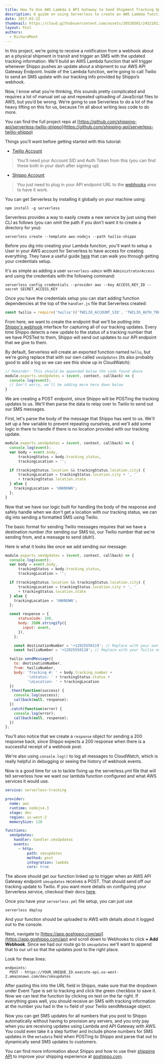 ```yaml
---
title: How To Use AWS Lambda & API Gateway to Send Shipment Tracking Updates via SMS with Shippo & Twilio
description: A guide on using Serverless to create an AWS Lambda function that triggers on updates sent to AWS API Gateway to send SMS updates via Twilio for shipments you're tracking using Shippo
date: 2017-03-22
thumbnail: https://cloud.githubusercontent.com/assets/20538501/24521012/27ac7428-1550-11e7-895d-64f1e04208f5.png
layout: Post
authors:
  - RichardMoot
---
```


In this project, we’re going to receive a notification from a webhook about an a physical shipment in transit and trigger an SMS with the updated tracking information.  We'll build an AWS Lambda function that will trigger whenever Shippo pushes an update about a shipment to our AWS API Gateway Endpoint. Inside of the Lambda function, we’re going to call Twilio to send an SMS update with our tracking info provided by Shippo’s webhook.

Now, I know what you’re thinking, this sounds pretty complicated and requires a lot of manual set up and repeated uploading of JavaScript files to AWS, but you’d be wrong. We’re going to use Serverless to do a lot of the heavy lifting on this for us, because I’m all about writing less code to do more.

You can find the full project repo at [https://github.com/shipping-api/serverless-twilio-shippo](https://github.com/shipping-api/serverless-twilio-shippo)

Things you'll want before getting started with this tutorial:

* [Twilio Account](https://www.twilio.com/try-twilio)

> You'll need your Account SID and Auth Token from this (you can find these both in your dash after signing up)

* [Shippo Account](https://goshippo.com/register)

> You just need to plug in your API endpoint URL to the [webhooks](https://goshippo.com/docs/webhooks) area to have it work.

You can get Serverless by installing it globally on your machine using:

`npm install -g serverless`

Serverless provides a way to easily create a new service by just using their CLI as follows (you can omit the path if you don't want it to create a directory for you):

`serverless create --template aws-nodejs --path twilio-shippo`

Before you dig into creating your Lambda function, you'll want to setup a User in your AWS account for Serverless to have access for creating everything. They have a useful guide [here](https://serverless.com/framework/docs/providers/aws/guide/credentials/) that can walk you through getting your credentials setup.

It's as simple as adding a user `serverless-admin` with `AdministratorAccess` and using the credentials with the following command:

`serverless config credentials --provider aws --key ACCESS_KEY_ID --secret SECRET_ACCESS_KEY`

Once you have the credentials setup you can start adding function dependencies at the top of the `handler.js` file that Serverless created:

```javascript
const twilio = require('twilio')('TWILIO_ACCOUNT_SID', 'TWILIO_AUTH_TOKEN');
```

From here, we want to create the endpoint that we'll be putting into [Shippo's webhook](https://goshippo.com/docs/webhooks) interface for capturing all of our tracking updates. Every time Shippo detects a new update to the status of a tracking number that we have POSTed to them, Shippo will send out updates to our API endpoint that we give to them.

By default, Serverless will create an exported function named `hello`, but we're going replace that with our own called `smsUpdates` (its also probably good to add a log so we can see this show up in CloudWatch):
```javascript
// Reminder: This should be appended below the code found above
module.exports.smsUpdates = (event, context, callback) => {
  console.log(event);
  // Don't worry, we'll be adding more here down below
}
```

We are creating a POST endpoint, since Shippo will be POSTing the tracking updates to us. We'll then parse the data to relay over to Twilio to send out our SMS messages.

First, let's parse the body of the message that Shippo has sent to us. We'll set up a few variable to prevent repeating ourselves, and we'll add some logic in there to handle if there is no location provided with our tracking update.

```javascript
module.exports.smsUpdates = (event, context, callback) => {
  console.log(event);
  var body = event.body,
      trackingStatus = body.tracking_status,
      trackingLocation = '';

  if (trackingStatus.location && trackingStatus.location.city) {
      trackingLocation = trackingStatus.location.city + ', '
      + trackingStatus.location.state
  } else {
    trackingLocation = 'UNKNOWN';
  };
}
```
Now that we have our logic built for handling the body of the response and safely handle when we don't get a location with our tracking status, we can dig into sending a formatted SMS using Twilio.

The basic format for sending Twilio messages requires that we have a destination number (for sending our SMS to), our Twilio number that we're sending from, and a message to send (duh!).

Here is what it looks like once we add sending our message:
```javascript
module.exports.smsUpdates = (event, context, callback) => {
  console.log(event);
  var body = event.body,
      trackingStatus = body.tracking_status,
      trackingLocation = '';

  if (trackingStatus.location && trackingStatus.location.city) {
      trackingLocation = trackingStatus.location.city + ', '
      + trackingStatus.location.state
  } else {
    trackingLocation = 'UNKNOWN';
  };

  const response = {
      statusCode: 200,
      body: JSON.stringify({
        input: event,
      }),
    };

	const destinationNumber = '+12025550119'; // Replace with your own number
	const twilioNumber = '+12025550118'; // Replace with your Twilio number

  twilio.sendMessage({
    to: destinationNumber,
    from: twilioNumber,
    body: 'Tracking #: ' + body.tracking_number +
          '\nStatus: ' + trackingStatus.status +
          '\nLocation: ' + trackingLocation
  })
  .then(function(success) {
    console.log(success);
    callback(null, response);
  })
  .catch(function(error) {
    console.log(error);
    callback(null, response);
  })
};
```

You'll also notice that we create a `response` object for sending a 200 response back, since Shippo expects a 200 response when there is a successful receipt of a webhook post.

We're also using `console.log()` to log all messages to CloudWatch, which is really helpful in debugging or seeing the history of webhook events.

Now is a good time for us to tackle fixing up the serverless.yml file that will tell serverless how we want our lambda function configured and what AWS services it would use.

```yml
service: serverless-tracking

provider:
  name: aws
  runtime: nodejs4.3
  stage: dev
  region: us-west-2
  memorySize: 128

functions:
  smsUpdates:
    handler: handler.smsUpdates
    events:
      - http:
          path: smsupdates
          method: post
          integration: lambda
          cors: true
```

The above should get our function linked up to trigger when an AWS API Gateway endpoint `smsupdates` receives a POST. That should send off our tracking update to Twilio. If you want more details on configuring your Serverless service, checkout their docs [here](https://serverless.com/framework/docs/providers/aws/guide/services/).

Once you have your `serverless.yml` file setup, you can just use

`serverless deploy`

And your function should be uploaded to AWS with details about it logged out to the console.

Next, navigate to [https://app.goshippo.com/api](https://app.goshippo.com/api) and scroll down to Webhooks to click **+ Add Webhook**. Since we had our route go to `smsupdates` we'll want to append that to our url so that the updates post to the right place.

Look for these lines:

```
endpoints:
  POST - https://YOUR_UNIQUE_ID.execute-api.us-west-2.amazonaws.com/dev/smsupdates
```

After pasting this into the URL field in Shippo, make sure that the dropdown under Event Type is set to tracking and click the green checkbox to save it. Now we can test the function by clicking on test on the far right. If everything goes well, you should receive an SMS with tracking information at the number you had in the `to` field of your Twilio sendMessage object.

Now you can get SMS updates for all numbers that you post to Shippo automatically without having to provision any servers, and you only pay when you are receiving updates using Lambda and API Gateway with AWS. You could even take it a step further and include phone numbers for SMS updates in the `metadata` field when POSTing to Shippo and parse that out to dynamically send SMS updates to customers.

You can find more information about Shippo and how to use their [shipping API](https://goshippo.com/docs) to improve your shipping experience at [goshippo.com](https://goshippo.com).
